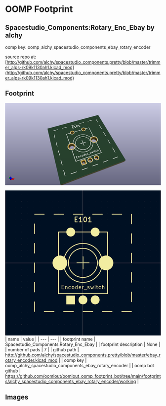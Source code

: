 # OOMP Footprint  
## Spacestudio_Components:Rotary_Enc_Ebay  by alchy  
  
oomp key: oomp_alchy_spacestudio_components_ebay_rotary_encoder  
  
source repo at: [http://github.com/alchy/spacestudio_components.pretty/blob/master/trimmer_alps-rk09k1130ah1.kicad_mod](http://github.com/alchy/spacestudio_components.pretty/blob/master/trimmer_alps-rk09k1130ah1.kicad_mod)  
## Footprint  
  
[![working_kicad_pcb_3d.png](working_kicad_pcb_3d_600.png)](working_kicad_pcb_3d.png)  
  
[![working.png](working_600.png)](working.png)  
| name | value | 
| --- | --- | 
| footprint name | Spacestudio_Components:Rotary_Enc_Ebay | 
| footprint description | None | 
| number of pads | 7 | 
| github path | http://github.com/alchy/spacestudio_components.pretty/blob/master/ebay_rotary_encoder.kicad_mod | 
| oomp key | oomp_alchy_spacestudio_components_ebay_rotary_encoder | 
| oomp bot github | https://github.com/oomlout/oomlout_oomp_footprint_bot/tree/main/footprints/alchy_spacestudio_components_ebay_rotary_encoder/working | 
## Images  

